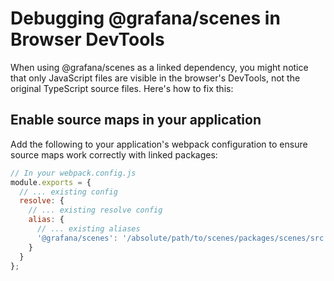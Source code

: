# Debugging @grafana/scenes in Browser DevTools

When using @grafana/scenes as a linked dependency, you might notice that only JavaScript files are visible in the browser's DevTools, not the original TypeScript source files. Here's how to fix this:

## Enable source maps in your application

Add the following to your application's webpack configuration to ensure source maps work correctly with linked packages:

```javascript
// In your webpack.config.js
module.exports = {
  // ... existing config
  resolve: {
    // ... existing resolve config
    alias: {
      // ... existing aliases
      '@grafana/scenes': '/absolute/path/to/scenes/packages/scenes/src'
    }
  }
};
```
